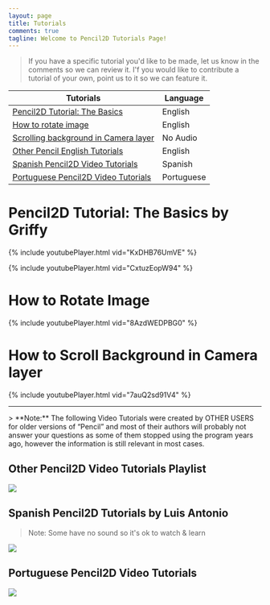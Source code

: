 ```yaml
---
layout: page
title: Tutorials
comments: true
tagline: Welcome to Pencil2D Tutorials Page!
---
```


> If you have a specific tutorial you'd like to be made, let us know in the comments so we can review it.
> I'f you would like to contribute a tutorial of your own, point us to it so we can feature it.


| Tutorials                                      | Language           |
| -----------------------------------------------| ------------------ |
| [Pencil2D Tutorial: The Basics](#griffy)       | English            |
| [How to rotate image](#rotate)                 | English            |
| [Scrolling background in Camera layer](#ca)    | No Audio           |
| [Other Pencil English Tutorials](#pcleng)      | English            |
| [Spanish Pencil2D Video Tutorials](#pclspa)    | Spanish            |
| [Portuguese Pencil2D Video Tutorials](#pclpor) | Portuguese         |


# <a name="griffy"></a> Pencil2D Tutorial: The Basics by Griffy

{% include youtubePlayer.html vid="KxDHB76UmVE" %}

{% include youtubePlayer.html vid="CxtuzEopW94" %}

# <a name="rotate"></a> How to Rotate Image

{% include youtubePlayer.html vid="8AzdWEDPBG0" %}

# <a name="ca"></a> How to Scroll Background in Camera layer

{% include youtubePlayer.html vid="7auQ2sd91V4" %}

<hr>
> **Note:** The following Video Tutorials were created by OTHER USERS for older versions of “Pencil” and most of their authors will probably not answer your questions as some of them stopped using the program years ago, however the information is still relevant in most cases. 

## <a name="pcleng"></a>Other Pencil2D Video Tutorials Playlist

[![](http://img.youtube.com/vi/oEswnDMQ9CY/hqdefault.jpg)](https://www.youtube.com/playlist?list=PLkxWc7jmDfJxExh6XJmrbjkjH5hH_Xo9_)

## <a name="pclspa"></a>Spanish Pencil2D Tutorials by Luis Antonio

> Note: Some have no sound so it's ok to watch & learn

[![](http://img.youtube.com/vi/j6wcKgWTJBU/hqdefault.jpg)](https://www.youtube.com/playlist?list=PLkxWc7jmDfJzgUYjSxfw0-M2AAuW87P3X)

## <a name="pclpor"></a>Portuguese Pencil2D Video Tutorials

[![](http://img.youtube.com/vi/87EyxdqFIfc/hqdefault.jpg)](https://www.youtube.com/playlist?list=PLkxWc7jmDfJzktMzwloyemSLUk5gOeALI)

<!--# Introduction to Pencil2D Course (Under Construction):

For Animators:

Overview & Navigation
The Workspace Layout
The Palettes
The Tools
The Timeline
The Layer System
The Keying System
The Display System
The Preferences Menu
The Import / Export-->
